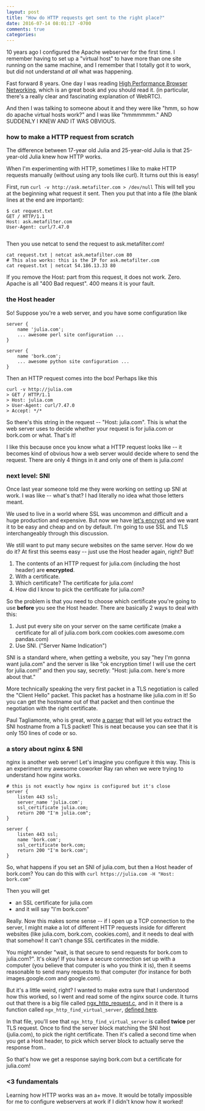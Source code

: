 ```yaml
---
layout: post
title: "How do HTTP requests get sent to the right place?"
date: 2016-07-14 08:01:17 -0700
comments: true
categories: 
---
```


10 years ago I configured the Apache webserver for the first time. I remember having to set up a "virtual host" to have more than one site running on the same machine, and I remember that I totally got it to work, but did not understand *at all* what was happening.

Fast forward 8 years. One day I was reading [High Performance Browser Networking](https://www.amazon.com/High-Performance-Browser-Networking-performance/dp/1449344763), which is an great book and you should read it. (in particular, there's a really clear and fascinating explanation of WebRTC).

And then I was talking to someone about it and they were like "hmm, so how do apache virtual hosts work?" and I was like "hmmmmmm." AND SUDDENLY I KNEW AND IT WAS OBVIOUS.

### how to make a HTTP request from scratch

The difference between 17-year old Julia and 25-year-old Julia is that 25-year-old Julia knew how HTTP works.

When I'm experimenting with HTTP, sometimes I like to make HTTP requests manually (without using any tools like curl). It turns out this is easy!

First, run `curl -v http://ask.metafilter.com > /dev/null` This will tell you at the beginning what request it sent. Then you put that into a file (the blank lines at the end are important): 

```
$ cat request.txt
GET / HTTP/1.1
Host: ask.metafilter.com
User-Agent: curl/7.47.0


```

Then you use netcat to send the request to ask.metafilter.com!

```
cat request.txt | netcat ask.metafilter.com 80
# This also works: this is the IP for ask.metafilter.com
cat request.txt | netcat 54.186.13.33 80
```

If you remove the Host: part from this request, it does not work. Zero. Apache is all "400 Bad request". 400 means it is your fault.

### the Host header


So! Suppose you're a web server, and you have some configuration like

```
server {
    name 'julia.com';
    ... awesome perl site configuration ...
}

server {
    name 'bork.com';
    ... awesome python site configuration ...
}
```

Then an HTTP request comes into the box! Perhaps like this

```
curl -v http://julia.com
> GET / HTTP/1.1
> Host: julia.com
> User-Agent: curl/7.47.0
> Accept: */*
```

So there's this string in the request -- "Host: julia.com". This is what the web server uses to decide whether your request is for julia.com or bork.com or what. That's it!

I like this because once you know what a HTTP request looks like -- it becomes kind of obvious how a web server would decide where to send the request. There are only 4 things in it and only one of them is julia.com!

### next level: SNI

Once last year someone told me they were working on setting up SNI at work. I was like -- what's that? I had literally no idea what those letters meant.

We used to live in a world where SSL was uncommon and difficult and a huge production and expensive. But now we have [let's encrypt](https://letsencrypt.org/) and we want it to be easy and cheap and on by default. I'm going to use SSL and TLS interchangeably through this discussion.

We still want to put many secure websites on the same server. How do we do it? At first this seems easy -- just use the Host header again, right? But! 

1. The contents of an HTTP request for julia.com (including the host header) are **encrypted**.
2. With a certificate. 
3. Which certificate? The certificate for julia.com!
4. How did I know to pick the certificate for julia.com?

So the problem is that you need to choose which certificate you're going to use **before** you see the Host header. There are basically 2 ways to deal with this:

1. Just put every site on your server on the same certificate (make a certificate for all of julia.com bork.com cookies.com awesome.com pandas.com)
1. Use SNI. ("Server Name Indication")

SNI is a standard where, when getting a website, you say "hey I'm gonna want julia.com" and the server is like "ok encryption time! I will use the cert for julia.com!" and then you say, secretly: "Host: julia.com. here's more about that."

More technically speaking the very first packet in a TLS negotiation is called the "Client Hello" packet. This packet has a hostname like julia.com in it! So you can get the hostname out of that packet and then continue the negotiation with the right certificate.

Paul Tagliamonte, who is great, wrote [a parser](https://github.com/paultag/sniff/blob/master/parser/parser.go) that will let you extract the SNI hostname from a TLS packet! This is neat because you can see that it is only 150 lines of code or so. 

### a story about nginx & SNI

nginx is another web server! Let's imagine you configure it this way. This is an experiment my awesome coworker Ray ran when we were trying to understand how nginx works.

```
# this is not exactly how nginx is configured but it's close
server {
    listen 443 ssl;
    server_name 'julia.com';
    ssl_certificate julia.com;
    return 200 "I'm julia.com";
}

server {
    listen 443 ssl;
    name 'bork.com';
    ssl_certificate bork.com;
    return 200 "I'm bork.com";
}
```

So, what happens if you set an SNI of julia.com, but then a Host header of bork.com? You can do this with `curl https://julia.com -H "Host: bork.com"`

Then you will get

- an SSL certificate for julia.com
- and it will say "I'm bork.com"

Really. Now this makes some sense -- if I open up a TCP connection to the server, I might make a lot of different HTTP requests inside for different websites (like julia.com, bork.com, cookies.com), and it needs to deal with that somehow! It can't change SSL certificates in the middle.

You might wonder "wait, is that secure to send requests for bork.com to julia.com?". It's okay! If you have a secure connection set up with a computer (you believe that computer is who you think it is), then it seems reasonable to send many requests to that computer (for instance for both images.google.com and google.com).

But it's a little weird, right? I wanted to make extra sure that I understood how this worked, so I went and read some of the nginx source code. It turns out that there is a big file called [ngx\_http\_request.c](https://github.com/nginx/nginx/blob/master/src/http/ngx_http_request.c), and in it there is a function called `ngx_http_find_virtual_server`, [defined here](https://github.com/nginx/nginx/blob/46336296e4d695cf34c55ced54e21f7647a53fdc/src/http/ngx_http_request.c#L2095).

In that file, you'll see that `ngx_http_find_virtual_server` is called **twice** per TLS request. Once to find the server block matching the SNI host (julia.com), to pick the right certificate. Then it's called a second time when you get a Host header, to pick which server block to actually serve the response from..

So that's how we get a response saying bork.com but a certificate for julia.com!

### <3 fundamentals 

Learning how HTTP works was an a+ move. It would be totally impossible for me to configure webservers at work if I didn't know how it worked!
